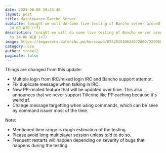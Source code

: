 ```yaml
---
date: 2021-08-08 19:25:48
layout: post
title: Maintenance Bancho Server
subtitle: tonight we will do some live testing of Bancho server around 18.00 to
  24.00 WIB (+7)
description: tonight we will do some live testing of Bancho server around 18.00
  to 24.00 WIB (+7)
image: https://imgassets.datenshi.pw/kurosawa/874251910624972800/229958147_677421896508962_8511576767945961180_n.png
category: osu
author: troke12
paginate: false
---
```

Things are changed from this update:
- Multiple login from IRC/mixed login IRC and Bancho support attempt.
- Fix duplicate message when talking in IRC.
- New PP-related feature that will be updated over time.
  This also announces that we never support Tillerino like PP caching because it's weird af.
- Change message targetting when using commands, which can be seen by command issuer most of the time.

Note:
- Mentioned time range is rough estimation of the testing.
- Please avoid long multiplayer session unless told to do so.
- Frequent restarts will happen depending on severity of bugs that happens during the testing.